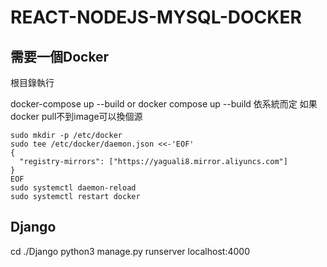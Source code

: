 # REACT-NODEJS-MYSQL-DOCKER 

需要一個Docker
---------
根目錄執行

docker-compose up --build or docker compose up --build 依系統而定
如果docker pull不到image可以換個源
```
sudo mkdir -p /etc/docker
sudo tee /etc/docker/daemon.json <<-'EOF'
{
  "registry-mirrors": ["https://yaguali8.mirror.aliyuncs.com"]
}
EOF
sudo systemctl daemon-reload
sudo systemctl restart docker
```

Django
---------
cd ./Django
python3 manage.py runserver localhost:4000



